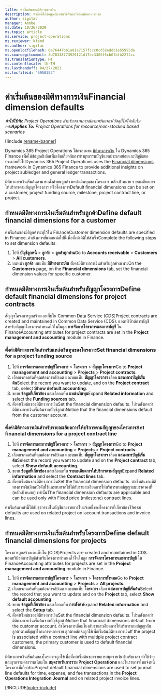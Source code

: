 ```yaml
---
title: ค่าเริ่มต้นของมิติทางการเงิน
description: หัวข้อนี้ให้ข้อมูลเกี่ยวกับวิธีตั้งค่าเริ่มต้นมิติทางการเงิน
author: sigitac
manager: Annbe
ms.date: 10/26/2020
ms.topic: article
ms.service: project-operations
ms.reviewer: kfend
ms.author: sigitac
ms.openlocfilehash: 0a76447bb1a81a7157fccc0cd58eddd1eb5995de
ms.sourcegitcommit: 3d78338773929121d17ec3386f6cb67bfb2272cc
ms.translationtype: HT
ms.contentlocale: th-TH
ms.lasthandoff: 04/27/2021
ms.locfileid: "5950152"
---
```

# <a name="financial-dimension-defaults"></a><span data-ttu-id="3fa01-103">ค่าเริ่มต้นของมิติทางการเงิน</span><span class="sxs-lookup"><span data-stu-id="3fa01-103">Financial dimension defaults</span></span>

<span data-ttu-id="3fa01-104">_**นำไปใช้กับ:** Project Operations สำหรับสถานการณ์ตามทรัพยากร/วัสดุที่ไม่ได้เก็บในคลัง_</span><span class="sxs-lookup"><span data-stu-id="3fa01-104">_**Applies To:** Project Operations for resource/non-stocked based scenarios_</span></span>

[!include [rename-banner](~/includes/cc-data-platform-banner.md)]

<span data-ttu-id="3fa01-105">Dynamics 365 Project Operations ใช้กรอบงาน [มิติทางการเงิน](/dynamics365/finance/general-ledger/financial-dimensions) ใน Dynamics 365 Finance เพื่อให้ข้อมูลเชิงลึกเพิ่มเติมเกี่ยวกับการทำธุรกรรมบัญชีแยกประเภทย่อยและบัญชีแยกประเภททั่วไป</span><span class="sxs-lookup"><span data-stu-id="3fa01-105">Dynamics 365 Project Operations uses the [Financial dimensions](/dynamics365/finance/general-ledger/financial-dimensions) framework in Dynamics 365 Finance to provide additional insights on project subledger and general ledger transactions.</span></span>

<span data-ttu-id="3fa01-106">มิติทางการเงินเริ่มต้นสามารถตั้งค่าบนลูกค้า แหล่งเงินทุนของโครงการ หลักเป้าหมาย รายละเอียดการให้บริการตามสัญญาโครงการ หรือโครงการ</span><span class="sxs-lookup"><span data-stu-id="3fa01-106">Default financial dimensions can be set on a customer, project funding source, milestone, project contract line, or project.</span></span>

## <a name="define-default-financial-dimensions-for-a-customer"></a><span data-ttu-id="3fa01-107">กำหนดมิติทางการเงินเริ่มต้นสำหรับลูกค้า</span><span class="sxs-lookup"><span data-stu-id="3fa01-107">Define default financial dimensions for a customer</span></span>

<span data-ttu-id="3fa01-108">ค่าเริ่มต้นของมิติลูกค้าระบุไว้ใน Finance</span><span class="sxs-lookup"><span data-stu-id="3fa01-108">Customer dimension defaults are specified in Finance.</span></span> <span data-ttu-id="3fa01-109">ดำเนินการขั้นตอนต่อไปนี้เพื่อตั้งค่ามิติให้สำเร็จ</span><span class="sxs-lookup"><span data-stu-id="3fa01-109">Complete the following steps to set dimension defaults.</span></span>

1. <span data-ttu-id="3fa01-110">ไปที่ **บัญชีลูกหนี้** > **ลูกค้า** > **ลูกค้าทุกท่าน**</span><span class="sxs-lookup"><span data-stu-id="3fa01-110">Go to **Accounts receivable** > **Customers** > **All customers**.</span></span>
2. <span data-ttu-id="3fa01-111">บนหน้า **ลูกค้า** บนแท็บ **มิติทางการเงิน** ตั้งค่ามิติทางการเงินสำหรับลูกค้าเฉพาะ</span><span class="sxs-lookup"><span data-stu-id="3fa01-111">On the **Customers** page, on the **Financial dimensions** tab, set the financial dimension values for specific customer.</span></span>

## <a name="define-default-financial-dimensions-for-project-contracts"></a><span data-ttu-id="3fa01-112">กำหนดมิติทางการเงินเริ่มต้นสำหรับสัญญาโครงการ</span><span class="sxs-lookup"><span data-stu-id="3fa01-112">Define default financial dimensions for project contracts</span></span>

<span data-ttu-id="3fa01-113">สัญญาโครงการถูกสร้างและเก็บใน Common Data Service (CDS)</span><span class="sxs-lookup"><span data-stu-id="3fa01-113">Project contracts are created and maintained in Common Data Service (CDS).</span></span> <span data-ttu-id="3fa01-114">แอตทริบิวต์การบัญชีสำหรับสัญญาโครงการกำหนดไว้ในโมดูล **การจัดการโครงการและการบัญชี** ใน Finance</span><span class="sxs-lookup"><span data-stu-id="3fa01-114">Accounting attributes for project contracts are set in the **Project management and accounting** module in Finance.</span></span>

### <a name="set-financial-dimensions-for-a-project-funding-source"></a><span data-ttu-id="3fa01-115">ตั้งค่ามิติทางการเงินสำหรับแหล่งเงินทุนของโครงการ</span><span class="sxs-lookup"><span data-stu-id="3fa01-115">Set financial dimensions for a project funding source</span></span>

1. <span data-ttu-id="3fa01-116">ไปที่ **การจัดการและการบัญชีโครงการ** > **โครงการ** > **สัญญาโครงการ**</span><span class="sxs-lookup"><span data-stu-id="3fa01-116">Go to **Project management and accounting** > **Projects** > **Project contracts**.</span></span>
2. <span data-ttu-id="3fa01-117">เลือกเรกคอร์ดที่คุณต้องการอัปเดต และบนแท็บ **สัญญาโครงการ** เลือก **แสดงการบัญชีเริ่มต้น**</span><span class="sxs-lookup"><span data-stu-id="3fa01-117">Select the record you want to update, and on the **Project contract** tab, select **Show default accounting**.</span></span>
3. <span data-ttu-id="3fa01-118">ขยาย **ข้อมูลที่เกี่ยวข้อง** และเลือกแท็บ **แหล่งเงินทุน**</span><span class="sxs-lookup"><span data-stu-id="3fa01-118">Expand **Related information** and select the **Funding sources** tab.</span></span>
4. <span data-ttu-id="3fa01-119">ตั้งค่าเริ่มต้นของมิติทางการเงิน</span><span class="sxs-lookup"><span data-stu-id="3fa01-119">Set the financial dimension defaults.</span></span> <span data-ttu-id="3fa01-120">โปรดสังเกตว่ามิติทางการเงินเริ่มต้นจากบัญชีลูกค้า</span><span class="sxs-lookup"><span data-stu-id="3fa01-120">Notice that the financial dimensions default from the customer account.</span></span>

### <a name="set-financial-dimensions-for-a-project-contract-line"></a><span data-ttu-id="3fa01-121">ตั้งค่ามิติทางการเงินสำหรับรายละเอียดการให้บริการตามสัญญาของโครงการ</span><span class="sxs-lookup"><span data-stu-id="3fa01-121">Set financial dimensions for a project contract line</span></span>

1. <span data-ttu-id="3fa01-122">ไปที่ **การจัดการและการบัญชีโครงการ** > **โครงการ** > **สัญญาโครงการ**</span><span class="sxs-lookup"><span data-stu-id="3fa01-122">Go to **Project management and accounting** > **Projects** > **Project contracts**.</span></span>
2. <span data-ttu-id="3fa01-123">เลือกเรกคอร์ดที่คุณต้องการอัปเดต และบนแท็บ **สัญญาโครงการ** เลือก **แสดงการบัญชีเริ่มต้น**</span><span class="sxs-lookup"><span data-stu-id="3fa01-123">Select the record you want to update and on the **Project contract** tab, select **Show default accounting**.</span></span>
3. <span data-ttu-id="3fa01-124">ขยาย **ข้อมูลที่เกี่ยวข้อง** และเลือกแท็บ **รายละเอียดการให้บริการตามสัญญา**</span><span class="sxs-lookup"><span data-stu-id="3fa01-124">Expand **Related information** and select the **Contract lines** tab.</span></span>
4. <span data-ttu-id="3fa01-125">ตั้งค่าเริ่มต้นของมิติทางการเงิน</span><span class="sxs-lookup"><span data-stu-id="3fa01-125">Set the financial dimension defaults.</span></span> <span data-ttu-id="3fa01-126">ค่าเริ่มต้นของมิติทางการเงินมีผลบังคับใช้และสามารถใช้ได้กับรายละเอียดการให้บริการตามสัญญาแบบราคาคงที่ (หลักเป้าหมาย) เท่านั้น</span><span class="sxs-lookup"><span data-stu-id="3fa01-126">The financial dimension defaults are applicable and can be used only with Fixed price (milestone) contract lines.</span></span>

<span data-ttu-id="3fa01-127">ค่าเริ่มต้นเหล่านี้ใช้กับธุรกรรมในบัญชีและรายการใบแจ้งหนี้ของโครงการที่เกี่ยวข้อง</span><span class="sxs-lookup"><span data-stu-id="3fa01-127">These defaults are used on related project on-account transactions and invoice lines.</span></span>

## <a name="define-default-financial-dimensions-for-projects"></a><span data-ttu-id="3fa01-128">กำหนดมิติทางการเงินเริ่มต้นสำหรับโครงการ</span><span class="sxs-lookup"><span data-stu-id="3fa01-128">Define default financial dimensions for projects</span></span>

<span data-ttu-id="3fa01-129">โครงการถูกสร้างและเก็บใน (CDS)</span><span class="sxs-lookup"><span data-stu-id="3fa01-129">Projects are created and maintained in CDS.</span></span> <span data-ttu-id="3fa01-130">แอตทริบิวต์การบัญชีสำหรับโครงการกำหนดไว้ในโมดูล **การจัดการโครงการและการบัญชี** ใน Finance</span><span class="sxs-lookup"><span data-stu-id="3fa01-130">Accounting attributes for projects are set in the **Project management and accounting** module in Finance.</span></span>

1. <span data-ttu-id="3fa01-131">ไปที่ **การจัดการและการบัญชีโครงการ** > **โครงการ** > **โครงการทั้งหมด**</span><span class="sxs-lookup"><span data-stu-id="3fa01-131">Go to **Project management and accounting** > **Projects** > **All projects**.</span></span>
2. <span data-ttu-id="3fa01-132">เลือกเรกคอร์ดที่คุณต้องการอัปเดต และบนแท็บ **โครงการ** เลือก **แสดงการบัญชีเริ่มต้น**</span><span class="sxs-lookup"><span data-stu-id="3fa01-132">Select the record that you want to update and on the **Project** tab, select **Show default accounting**.</span></span>
3. <span data-ttu-id="3fa01-133">ขยาย **ข้อมูลที่เกี่ยวข้อง** และเลือกแท็บ **การตั้งค่า**</span><span class="sxs-lookup"><span data-stu-id="3fa01-133">Expand **Related information** and select the **Setup** tab.</span></span>
4. <span data-ttu-id="3fa01-134">ตั้งค่าเริ่มต้นของมิติทางการเงิน</span><span class="sxs-lookup"><span data-stu-id="3fa01-134">Set the financial dimension defaults.</span></span> <span data-ttu-id="3fa01-135">โปรดสังเกตว่ามิติทางการเงินเริ่มต้นจากบัญชีลูกค้า</span><span class="sxs-lookup"><span data-stu-id="3fa01-135">Notice that financial dimensions default from the customer account.</span></span> <span data-ttu-id="3fa01-136">ถ้าโครงการเชื่อมโยงกับรายละเอียดการให้บริการตามสัญญากับลูกค้าตามสัญญาโครงการหลายราย ลูกค้าหลักจะถูกใช้เพื่อเริ่มต้นมิติทางการเงิน</span><span class="sxs-lookup"><span data-stu-id="3fa01-136">If the project is associated with a contract line with multiple project contract customers, the primary customer is used to default financial dimensions.</span></span>

<span data-ttu-id="3fa01-137">มิติทางการเงินเริ่มต้นของโครงการถูกใช้เพื่อตั้งค่าเริ่มต้นของรายการสมุดรายวันสำหรับเวลา ค่าใช้จ่าย และธุรกรรมค่าธรรมเนียมใน **สมุดรายวันการรวม Project Operations** และในรายการใบแจ้งหนี้โครงการที่เกี่ยวข้อง</span><span class="sxs-lookup"><span data-stu-id="3fa01-137">Project default financial dimensions are used to set journal line defaults for time, expense, and fee transactions in the **Project Operations Integration Journal** and on related project invoice lines.</span></span>


[!INCLUDE[footer-include](../includes/footer-banner.md)]